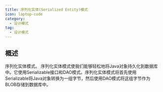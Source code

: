 ```yaml
---
title: 序列化实体(Serialized Entity)模式
icon: laptop-code
category:
  - 设计模式
tag:
  - 设计模式
---
```


## 概述

序列化实体模式。
序列化实体模式使我们能够轻松地将Java对象持久化到数据库中。它使用Serializable接口和DAO模式。序列化实体模式将首先使用Serializable将Java对象转换为一组字节，然后使用DAO模式将这组字节作为BLOB存储到数据库中。